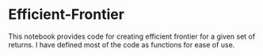 # Efficient-Frontier
This notebook provides code for creating efficient frontier for a given set of returns. I have defined most of the code as functions for ease of use.
